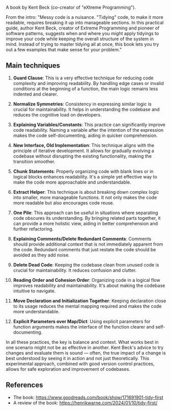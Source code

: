 A book by Kent Beck (co-creator of "eXtreme Programming").

From the intro: "Messy code is a nuisance. "Tidying" code, to make it more readable, requires breaking it up into manageable sections. In this practical guide, author Kent Beck, creator of Extreme Programming and pioneer of software patterns, suggests when and where you might apply tidyings to improve your code while keeping the overall structure of the system in mind. Instead of trying to master tidying all at once, this book lets you try out a few examples that make sense for your problem."

## Main techniques

1. **Guard Clause**: This is a very effective technique for reducing code complexity and improving readability. By handling edge cases or invalid conditions at the beginning of a function, the main logic remains less indented and clearer.

2. **Normalize Symmetries**: Consistency in expressing similar logic is crucial for maintainability. It helps in understanding the codebase and reduces the cognitive load on developers.

3. **Explaining Variables/Constants**: This practice can significantly improve code readability. Naming a variable after the intention of the expression makes the code self-documenting, aiding in quicker comprehension.

4. **New Interface, Old Implementation**: This technique aligns with the principle of iterative development. It allows for gradually evolving a codebase without disrupting the existing functionality, making the transition smoother.

5. **Chunk Statements**: Properly organizing code with blank lines or in logical blocks enhances readability. It's a simple yet effective way to make the code more approachable and understandable.

6. **Extract Helper**: This technique is about breaking down complex logic into smaller, more manageable functions. It not only makes the code more readable but also encourages code reuse.

7. **One Pile**: This approach can be useful in situations where separating code obscures its understanding. By bringing related parts together, it can provide a more holistic view, aiding in better comprehension and further refactoring.

8. **Explaining Comments/Delete Redundant Comments**: Comments should provide additional context that is not immediately apparent from the code. Redundant comments that just restate the code should be avoided as they add noise.

9. **Delete Dead Code**: Keeping the codebase clean from unused code is crucial for maintainability. It reduces confusion and clutter.

10. **Reading Order and Cohesion Order**: Organizing code in a logical flow improves readability and maintainability. It's about making the codebase intuitive to navigate.

11. **Move Declaration and Initialization Together**: Keeping declaration close to its usage reduces the mental mapping required and makes the code more understandable.

12. **Explicit Parameters over Map/Dict**: Using explicit parameters for function arguments makes the interface of the function clearer and self-documenting.

In all these practices, the key is balance and context. What works best in one scenario might not be as effective in another. Kent Beck's advice to try changes and evaluate them is sound — often, the true impact of a change is best understood by seeing it in action and not just theoretically. This experimental approach, combined with good version control practices, allows for safe exploration and improvement of codebases.

## References

- The book: https://www.goodreads.com/book/show/171691901-tidy-first
- A review of the book: https://henrikwarne.com/2024/01/10/tidy-first/

